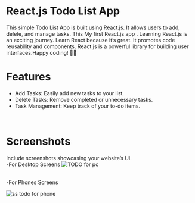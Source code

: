 # React.js Todo List App

This simple Todo List App is built using React.js. It allows users to add, delete, and manage tasks. This My first React.js app . Learning React.js is an exciting journey. Learn React because it’s great.
It promotes code reusability  and components. React.js is a powerful library for building user interfaces.Happy coding! 🚀🌟
<br>

# Features
- Add Tasks: Easily add new tasks to your list.
- Delete Tasks: Remove completed or unnecessary tasks.
- Task Management: Keep track of your to-do items.
 <br>
 
# Screenshots
Include screenshots  showcasing your website’s UI. <br>
-For Desktop Screens
![TODO for pc](https://github.com/Rahul02M/TODO-APP-/assets/133855195/a091d0cb-cb58-4570-bbdc-3bd905f404d6)
<br>
<br>

-For Phones Screens
<br>

![ss todo for phone](https://github.com/Rahul02M/TODO-APP-/assets/133855195/d3547524-2871-4306-be8b-16901f377603)



